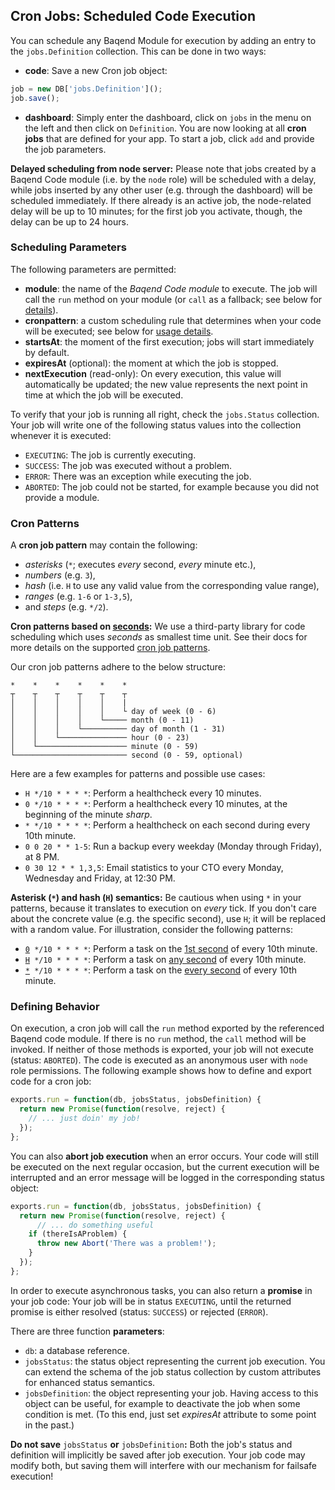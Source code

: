 ## Cron Jobs: Scheduled Code Execution

You can schedule any Baqend Module for execution by adding an entry to the `jobs.Definition` collection. 
This can be done in two ways:

- **code**: Save a new Cron job object:
```js
job = new DB['jobs.Definition']();
job.save();
```
            
- **dashboard**: Simply enter the dashboard, click on `jobs` in the menu on the left and then click on `Definition`. You are now looking at all **cron jobs** that are defined for your app. To start a job, click `add` and provide the job parameters.

<div class="note"><strong>Delayed scheduling from node server:</strong> Please note that jobs created by a Baqend Code module (i.e. by the <code>node</code> role) will be scheduled with a delay, while jobs inserted by any other user (e.g. through the dashboard) will be scheduled immediately. If there already is an active job, the node-related delay will be up to 10 minutes; for the first job you activate, though, the delay can be up to 24 hours.</div>

### Scheduling Parameters

The following parameters are permitted:

- **module**: the name of the *Baqend Code module* to execute. The job will call the `run` method on your module (or `call` as a fallback; see below for [details](#defining-a-cron-job)).
- **cronpattern**: a custom scheduling rule that determines when your code will be executed; see below for [usage details](#cron-patterns).
- **startsAt**: the moment of the first execution; jobs will start immediately by default. 
- **expiresAt** (optional): the moment at which the job is stopped.
- **nextExecution** (read-only): On every execution, this value will automatically be updated; the new value represents the next point in time at which the job will be executed.

To verify that your job is running all right, check the `jobs.Status` collection. Your job will write one of the following status values into the collection whenever it is executed:

- `EXECUTING`: The job is currently executing.
- `SUCCESS`: The job was executed without a problem.
- `ERROR`: There was an exception while executing the job.
- `ABORTED`: The job could not be started, for example because you did not provide a module. 

### Cron Patterns

A **cron job pattern** may contain the following:
 
- *asterisks* (`*`; executes *every* second, *every* minute etc.),
- *numbers* (e.g. `3`), 
- *hash* (i.e. `H` to use any valid value from the corresponding value range), 
- *ranges* (e.g. `1-6` or `1-3,5`), 
- and *steps* (e.g. `*/2`).

<div class="note"><strong>Cron patterns based on <u>seconds</u>:</strong> We use a third-party library for code scheduling which uses <em>seconds</em> as smallest time unit. See their docs for more details on the supported <a href="https://github.com/kelektiv/node-cron#available-cron-patterns" target="_blank">cron job patterns</a>.</div>

Our cron job patterns adhere to the below structure:

```text
*    *    *    *    *    *
┬    ┬    ┬    ┬    ┬    ┬
│    │    │    │    │    |
│    │    │    │    │    └ day of week (0 - 6)
│    │    │    │    └───── month (0 - 11)
│    │    │    └────────── day of month (1 - 31)
│    │    └─────────────── hour (0 - 23)
│    └──────────────────── minute (0 - 59)
└───────────────────────── second (0 - 59, optional)
```

Here are a few examples for patterns and possible use cases:

- `H */10 * * * *`: Perform a healthcheck every 10 minutes.
- `0 */10 * * * *`: Perform a healthcheck every 10 minutes, at the beginning of the minute *sharp*.
- `* */10 * * * *`: Perform a healthcheck on each second during every 10th minute.
- `0 0 20 * * 1-5`: Run a backup every weekday (Monday through Friday), at 8 PM.
- `0 30 12 * * 1,3,5`: Email statistics to your CTO every Monday, Wednesday and Friday, at 12:30 PM.

<div class="warning"><strong>Asterisk (<code>*</code>) and hash (<code>H</code>) semantics:</strong>
Be cautious when using <code>*</code> in your patterns, because it translates to execution on <em>every</em> tick. 
If you don't care about the concrete value (e.g. the specific second), use <code>H</code>; it will be replaced with a random value. 
For illustration, consider the following patterns:
<ul>
	<li><code><u>0</u> */10 * * * *</code>: Perform a task on the <u>1st second</u> of every 10th minute.</li>
	<li><code><u>H</u> */10 * * * *</code>: Perform a task on <u>any second</u> of every 10th minute.</li>
	<li><code><u>*</u> */10 * * * *</code>: Perform a task on the <u>every second</u> of every 10th minute.</li>
</ul>
</div>

### Defining Behavior

On execution, a cron job will call the `run` method exported by the referenced Baqend code module. 
If there is no `run` method, the `call` method will be invoked.
If neither of those methods is exported, your job will not execute (status: `ABORTED`).
The code is executed as an anonymous user with `node` role permissions.
The following example shows how to define and export code for a cron job: 

```js
exports.run = function(db, jobsStatus, jobsDefinition) {
  return new Promise(function(resolve, reject) {
    // ... just doin' my job!
  });
};
```

You can also **abort job execution** when an error occurs. 
Your code will still be executed on the next regular occasion, but the current execution will be interrupted and an error message will be logged in the corresponding status object:

```js
exports.run = function(db, jobsStatus, jobsDefinition) {
  return new Promise(function(resolve, reject) {
      // ... do something useful
    if (thereIsAProblem) {
      throw new Abort('There was a problem!');
    }
  });
};
```

In order to execute asynchronous tasks, you can also return a **promise** in your job code: 
Your job will be in status `EXECUTING`, until the returned promise is either resolved (status: `SUCCESS`) or rejected (`ERROR`).

There are three function **parameters**:

- `db`: a database reference.
- `jobsStatus`: the status object representing the current job execution. You can extend the schema of the job status collection by custom attributes for enhanced status semantics.
- `jobsDefinition`: the object representing your job. Having access to this object can be useful, for example to deactivate the job when some condition is met. (To this end, just set *expiresAt* attribute to some point in the past.)

<div class="warning"><strong>Do not save</strong> <code>jobsStatus</code> <strong>or</strong> <code>jobsDefinition</code><strong>:</strong>
Both the job's status and definition will implicitly be saved after job execution. 
Your job code may modify both, but saving them will interfere with our mechanism for failsafe execution! 
</div>
